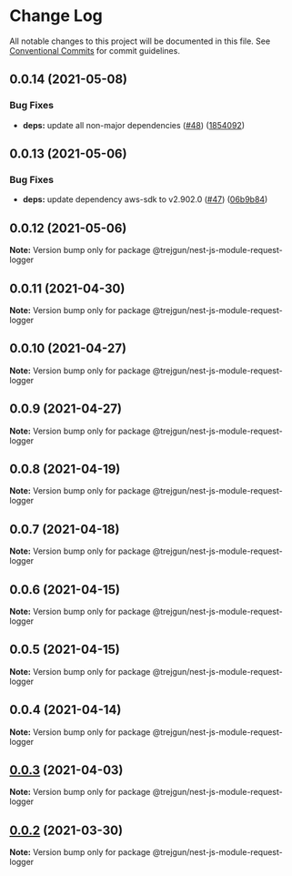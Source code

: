 # Change Log

All notable changes to this project will be documented in this file.
See [Conventional Commits](https://conventionalcommits.org) for commit guidelines.

## 0.0.14 (2021-05-08)


### Bug Fixes

* **deps:** update all non-major dependencies ([#48](https://github.com/trejgun/common-packages/issues/48)) ([1854092](https://github.com/trejgun/common-packages/commit/1854092c4d51e9ec43aa1d75bb43037c21b11630))





## 0.0.13 (2021-05-06)


### Bug Fixes

* **deps:** update dependency aws-sdk to v2.902.0 ([#47](https://github.com/trejgun/common-packages/issues/47)) ([06b9b84](https://github.com/trejgun/common-packages/commit/06b9b845709c6eb67b7e04277f86ecb9bf19fc73))





## 0.0.12 (2021-05-06)

**Note:** Version bump only for package @trejgun/nest-js-module-request-logger





## 0.0.11 (2021-04-30)

**Note:** Version bump only for package @trejgun/nest-js-module-request-logger





## 0.0.10 (2021-04-27)

**Note:** Version bump only for package @trejgun/nest-js-module-request-logger





## 0.0.9 (2021-04-27)

**Note:** Version bump only for package @trejgun/nest-js-module-request-logger





## 0.0.8 (2021-04-19)

**Note:** Version bump only for package @trejgun/nest-js-module-request-logger





## 0.0.7 (2021-04-18)

**Note:** Version bump only for package @trejgun/nest-js-module-request-logger





## 0.0.6 (2021-04-15)

**Note:** Version bump only for package @trejgun/nest-js-module-request-logger





## 0.0.5 (2021-04-15)

**Note:** Version bump only for package @trejgun/nest-js-module-request-logger





## 0.0.4 (2021-04-14)

**Note:** Version bump only for package @trejgun/nest-js-module-request-logger





## [0.0.3](https://github.com/trejgun/common-packages/compare/@trejgun/nest-js-module-request-logger@0.0.2...@trejgun/nest-js-module-request-logger@0.0.3) (2021-04-03)

**Note:** Version bump only for package @trejgun/nest-js-module-request-logger





## [0.0.2](https://github.com/trejgun/common-packages/compare/@trejgun/nest-js-module-request-logger@1.0.17...@trejgun/nest-js-module-request-logger@0.0.2) (2021-03-30)

**Note:** Version bump only for package @trejgun/nest-js-module-request-logger
